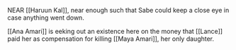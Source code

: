 NEAR [[Haruun Kal]], near enough such that Sabe could keep a close eye in case anything went down.

[[Ana Amari]] is eeking out an existence here on the money that [[Lance]] paid her as compensation for killing [[Maya Amari]], her only daughter.

